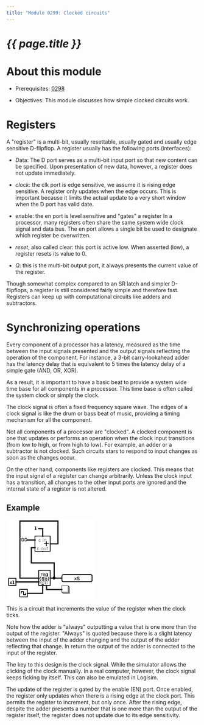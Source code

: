 ```yaml
---
title: "Module 0299: Clocked circuits"
---
```


# _{{ page.title }}_

# About this module

-   Prerequisites: [0298](../0298/mdModule.html)

-   Objectives: This module discusses how simple clocked circuits work.

# Registers

A "register" is a multi-bit, usually resettable, usually gated and
usually edge sensitive D-flipflop. A register usually has the following
ports (interfaces):

-   *D*ata: The D port serves as a multi-bit input port so that new
    content can be specified. Upon presentation of new data, however, a
    register does not update immediately.

-   *cl*oc*k*: the clk port is edge sensitive, we assume it is rising
    edge sensitive. A register only updates when the edge occurs. This
    is important because it limits the actual update to a very short
    window when the D port has valid date.

-   *en*able: the en port is level sensitive and "gates" a register In a
    processor, many registers often share the same system wide clock
    signal and data bus. The en port allows a single bit be used to
    designate which register be overwritten.

-   *reset*, also called clear: this port is active low. When asserted
    (low), a register resets its value to 0.

-   *Q*: this is the multi-bit output port, it always presents the
    current value of the register.

Though somewhat complex compared to an SR latch and simpler D-flipflops,
a register is still considered fairly simple and therefore fast.
Registers can keep up with computational circuits like adders and
subtractors.

# Synchronizing operations

Every component of a processor has a latency, measured as the time
between the input signals presented and the output signals reflecting
the operation of the component. For instance, a 3-bit carry-lookahead
adder has the latency delay that is equivalent to 5 times the latency
delay of a simple gate (AND, OR, XOR).

As a result, it is important to have a basic beat to provide a system
wide time base for all components in a processor. This time base is
often called the system clock or simply the clock.

The clock signal is often a fixed frequency square wave. The edges of a
clock signal is like the drum or bass beat of music, providing a timing
mechanism for all the component.

Not all components of a processor are "clocked". A clocked component is
one that updates or performs an operation when the clock input
transitions (from low to high, or from high to low). For example, an
adder or a subtractor is not clocked. Such circuits stars to respond to
input changes as soon as the changes occur.

On the other hand, components like registers are clocked. This means
that the input signal of a register can change arbitrarily. Unless the
clock input has a transition, all changes to the other input ports are
ignored and the internal state of a register is not altered.

## Example

![image](counter.png)

This is a circuit that increments the value of the register when the
clock ticks.

Note how the adder is "always" outputting a value that is one more than
the output of the register. "Always" is quoted because there is a slight
latency between the input of the adder changing and the output of the
adder reflecting that change. In return the output of the adder is
connected to the input of the register.

The key to this design is the clock signal. While the simulator allows
the clicking of the clock manually. In a real computer, however, the
clock signal keeps ticking by itself. This can also be emulated in
Logisim.

The update of the register is gated by the enable (EN) port. Once
enabled, the register only updates when there is a rising edge at the
clock port. This permits the register to increment, but only once. After
the rising edge, despite the adder presents a number that is one more
than the output of the register itself, the register does not update due
to its edge sensitivity.

<script>
    let newElement = document.createElement('div')
    newElement.innerHTML = "ABC"
    insertInplace()
</script>
